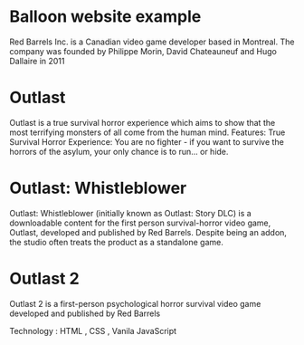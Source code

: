 # Balloon website example

Red Barrels Inc. is a Canadian video game developer based in Montreal. The company was founded by Philippe Morin, David Chateauneuf and Hugo Dallaire in 2011

# Outlast 
Outlast is a true survival horror experience which aims to show that the most terrifying monsters of all come from the human mind. Features: True Survival Horror Experience: You are no fighter - if you want to survive the horrors of the asylum, your only chance is to run... or hide.

# Outlast: Whistleblower
Outlast: Whistleblower (initially known as Outlast: Story DLC) is a downloadable content for the first person survival-horror video game, Outlast, developed and published by Red Barrels. Despite being an addon, the studio often treats the product as a standalone game.

# Outlast 2
Outlast 2 is a first-person psychological horror survival video game developed and published by Red Barrels

Technology : HTML , CSS , Vanila JavaScript
